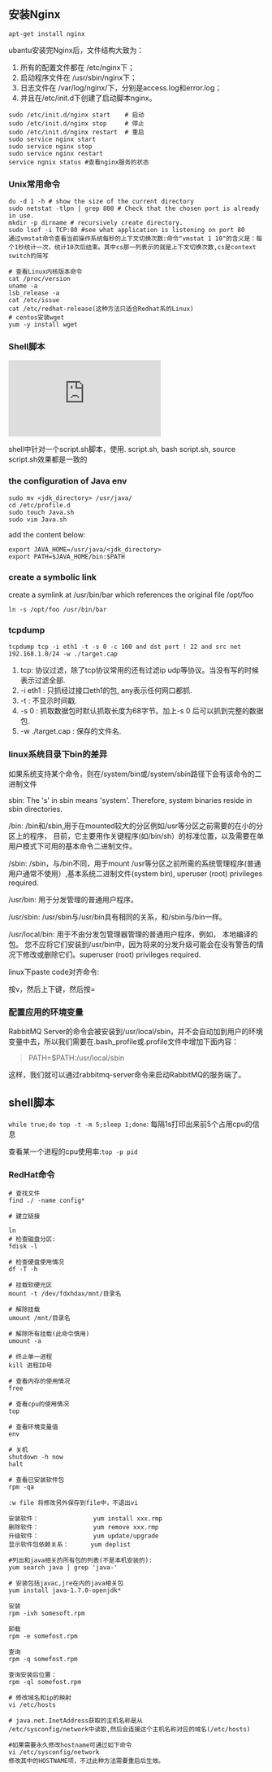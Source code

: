 ## 安装Nginx

```shell
apt-get install nginx
```

ubantu安装完Nginx后，文件结构大致为：

1. 所有的配置文件都在 /etc/nginx下；
2. 启动程序文件在 /usr/sbin/nginx下；
3. 日志文件在 /var/log/nginx/下，分别是access.log和error.log；
4. 并且在/etc/init.d下创建了启动脚本nginx。

```shell
sudo /etc/init.d/nginx start    # 启动
sudo /etc/init.d/nginx stop     # 停止
sudo /etc/init.d/nginx restart  # 重启
sudo service nginx start
sudo service nginx stop
sudo service nginx restart
service ngnix status #查看nginx服务的状态
```

### Unix常用命令

```shell
du -d 1 -h # show the size of the current directory
sudo netstat -tlpn | grep 800 # Check that the chosen port is already in use.
mkdir -p dirname # recursively create directory.
sudo lsof -i TCP:80 #see what application is listening on port 80
通过vmstat命令查看当前操作系统每秒的上下文切换次数:命令"vmstat 1 10"的含义是：每个1秒统计一次，统计10次后结束。其中cs那一列表示的就是上下文切换次数,cs是context switch的简写

# 查看Linux内核版本命令
cat /proc/version
uname -a
lsb_release -a
cat /etc/issue
cat /etc/redhat-release(这种方法只适合Redhat系的Linux)
# centos安装wget
yum -y install wget

```

### Shell脚本

![shell script guide](http://tldp.org/LDP/Bash-Beginners-Guide/html/sect_07_01.html)

shell中针对一个script.sh脚本，使用. script.sh, bash script.sh, source script.sh效果都是一致的

### the configuration of Java env

```shell
sudo mv <jdk_directory> /usr/java/
cd /etc/profile.d
sudo touch Java.sh
sudo vim Java.sh
```

add the content below:

```shell
export JAVA_HOME=/usr/java/<jdk_directory>
export PATH=$JAVA_HOME/bin:$PATH
```

### create a symbolic link

create a symlink at /usr/bin/bar which references the original file /opt/foo

`ln -s /opt/foo /usr/bin/bar`

### tcpdump

`tcpdump tcp -i eth1 -t -s 0 -c 100 and dst port ! 22 and src net 192.168.1.0/24 -w ./target.cap`

1. tcp: 协议过滤，除了tcp协议常用的还有过滤ip udp等协议。当没有写的时候表示过滤全部.
2. -i eth1 : 只抓经过接口eth1的包, any表示任何网口都抓.
3. -t : 不显示时间戳.
4. -s 0 : 抓取数据包时默认抓取长度为68字节。加上-s 0 后可以抓到完整的数据包.
5. -w ./target.cap : 保存的文件名.

### linux系统目录下bin的差异

如果系统支持某个命令，则在/system/bin或/system/sbin路径下会有该命令的二进制文件

sbin: The 's' in sbin means 'system'. Therefore, system binaries reside in sbin directories.

/bin: /bin和/sbin,用于在mounted较大的分区例如/usr等分区之前需要的在小的分区上的程序，
目前，它主要用作关键程序(如/bin/sh）的标准位置，以及需要在单用户模式下可用的基本命令二进制文件。

/sbin: /sbin，与/bin不同，用于mount /usr等分区之前所需的系统管理程序(普通用户通常不使用）,基本系统二进制文件(system bin),
uperuser (root) privileges required.

/usr/bin: 用于分发管理的普通用户程序。

/usr/sbin: /usr/sbin与/usr/bin具有相同的关系，和/sbin与/bin一样。

/usr/local/bin: 用于不由分发包管理器管理的普通用户程序，例如， 本地编译的包。 您不应将它们安装到/usr/bin中，因为将来的分发升级可能会在没有警告的情况下修改或删除它们。superuser (root) privileges required.

linux下paste code对齐命令:

按v，然后上下键，然后按=

### 配置应用的环境变量

RabbitMQ Server的命令会被安装到/usr/local/sbin，并不会自动加到用户的环境变量中去，所以我们需要在.bash_profile或.profile文件中增加下面内容：

>PATH=$PATH:/usr/local/sbin

这样，我们就可以通过rabbitmq-server命令来启动RabbitMQ的服务端了。

## shell脚本

`while true;do top -t -m 5;sleep 1;done`: 每隔1s打印出来前5个占用cpu的信息

查看某一个进程的cpu使用率:`top -p pid`

### RedHat命令

```shell
# 查找文件
find ./ -name config*

# 建立链接

ln
# 检查磁盘分区:
fdisk -l

# 检查硬盘使用情况
df -T -h

# 挂载软硬光区
mount -t /dev/fdxhdax/mnt/目录名

# 解除挂载
umount /mnt/目录名

# 解除所有挂载(此命令慎用)
umount -a

# 终止单一进程
kill 进程ID号

# 查看内存的使用情况
free

# 查看cpu的使用情况
top

# 查看环境变量值
env

# 关机
shutdown -h now
halt

# 查看已安装软件包
rpm -qa

:w file 将修改另外保存到file中，不退出vi

安装软件： 				yum install xxx.rmp
删除软件：				yum remove xxx.rmp
升级软件：				yum update/upgrade
显示软件包依赖关系：	    yum deplist

#列出和java相关的所有包的列表(不是本机安装的): 
yum search java | grep 'java-'

# 安装包括javac,jre在内的java相关包
yum install java-1.7.0-openjdk*

安装						
rpm -ivh somesoft.rpm

卸载 						
rpm -e somefost.rpm

查询						
rpm -q somefost.rpm

查询安装后位置：			
rpm -ql somefost.rpm

# 修改域名和ip的映射
vi /etc/hosts

# java.net.InetAddress获取的主机名称是从
/etc/sysconfig/network中读取,然后会连接这个主机名称对应的域名(/etc/hosts)

#如果需要永久修改hostname可通过如下命令
vi /etc/sysconfig/network
修改其中的HOSTNAME项，不过此种方法需要重启后生效。
```
